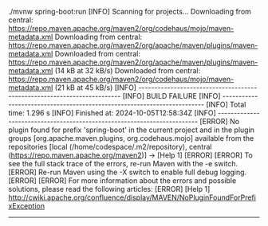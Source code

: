 ./mvnw spring-boot:run
[INFO] Scanning for projects...
Downloading from central: https://repo.maven.apache.org/maven2/org/codehaus/mojo/maven-metadata.xml
Downloading from central: https://repo.maven.apache.org/maven2/org/apache/maven/plugins/maven-metadata.xml
Downloaded from central: https://repo.maven.apache.org/maven2/org/apache/maven/plugins/maven-metadata.xml (14 kB at 32 kB/s)
Downloaded from central: https://repo.maven.apache.org/maven2/org/codehaus/mojo/maven-metadata.xml (21 kB at 45 kB/s)
[INFO] ------------------------------------------------------------------------
[INFO] BUILD FAILURE
[INFO] ------------------------------------------------------------------------
[INFO] Total time:  1.296 s
[INFO] Finished at: 2024-10-05T12:58:34Z
[INFO] ------------------------------------------------------------------------
[ERROR] No plugin found for prefix 'spring-boot' in the current project and in the plugin groups [org.apache.maven.plugins, org.codehaus.mojo] available from the repositories [local (/home/codespace/.m2/repository), central (https://repo.maven.apache.org/maven2)] -> [Help 1]
[ERROR] 
[ERROR] To see the full stack trace of the errors, re-run Maven with the -e switch.
[ERROR] Re-run Maven using the -X switch to enable full debug logging.
[ERROR] 
[ERROR] For more information about the errors and possible solutions, please read the following articles:
[ERROR] [Help 1] http://cwiki.apache.org/confluence/display/MAVEN/NoPluginFoundForPrefixException

---

